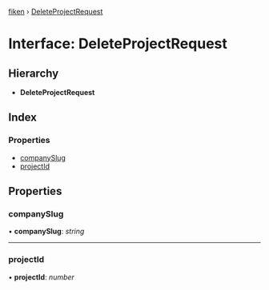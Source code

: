 [fiken](../README.md) › [DeleteProjectRequest](deleteprojectrequest.md)

# Interface: DeleteProjectRequest

## Hierarchy

* **DeleteProjectRequest**

## Index

### Properties

* [companySlug](deleteprojectrequest.md#companyslug)
* [projectId](deleteprojectrequest.md#projectid)

## Properties

###  companySlug

• **companySlug**: *string*

___

###  projectId

• **projectId**: *number*
